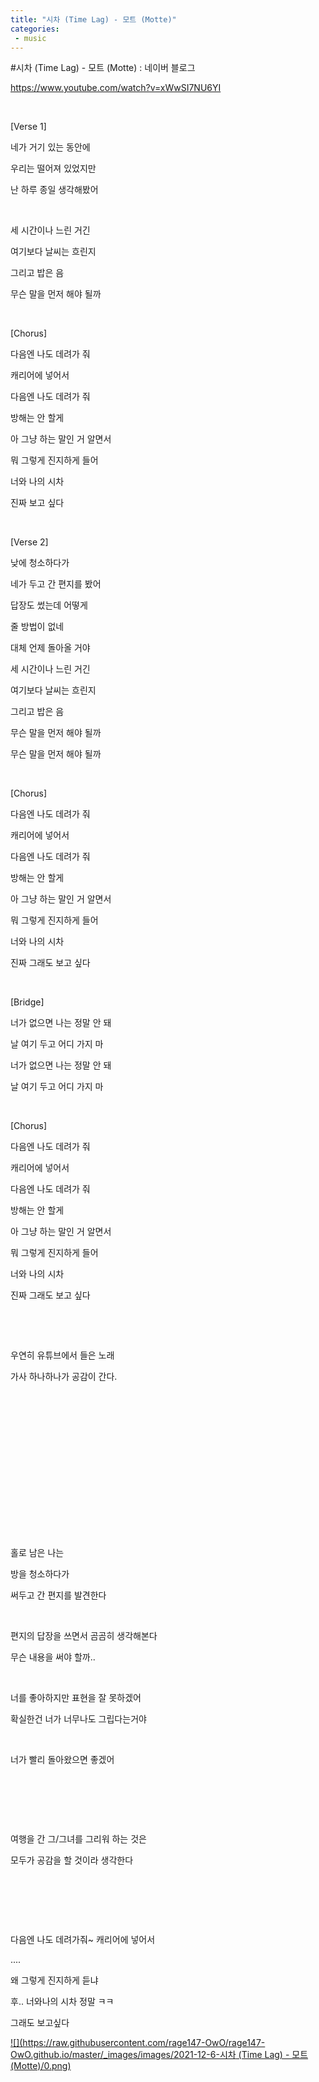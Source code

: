 ```yaml
---
title: "시차 (Time Lag) - 모트 (Motte)"
categories:
 - music
---
```

#시차 (Time Lag) - 모트 (Motte) : 네이버 블로그








<https://www.youtube.com/watch?v=xWwSI7NU6YI>





 











​

[Verse 1]

네가 거기 있는 동안에

우리는 떨어져 있었지만

난 하루 종일 생각해봤어

​

세 시간이나 느린 거긴

여기보다 날씨는 흐린지

그리고 밥은 음

무슨 말을 먼저 해야 될까

​

[Chorus]

다음엔 나도 데려가 줘

캐리어에 넣어서

다음엔 나도 데려가 줘

방해는 안 할게

아 그냥 하는 말인 거 알면서

뭐 그렇게 진지하게 들어

너와 나의 시차

진짜 보고 싶다

​

[Verse 2]

낮에 청소하다가

네가 두고 간 편지를 봤어

답장도 썼는데 어떻게

줄 방법이 없네

대체 언제 돌아올 거야

세 시간이나 느린 거긴

여기보다 날씨는 흐린지

그리고 밥은 음

무슨 말을 먼저 해야 될까

무슨 말을 먼저 해야 될까

​

[Chorus]

다음엔 나도 데려가 줘

캐리어에 넣어서

다음엔 나도 데려가 줘

방해는 안 할게

아 그냥 하는 말인 거 알면서

뭐 그렇게 진지하게 들어

너와 나의 시차

진짜 그래도 보고 싶다

​

[Bridge]

너가 없으면 나는 정말 안 돼

날 여기 두고 어디 가지 마

너가 없으면 나는 정말 안 돼

날 여기 두고 어디 가지 마

​

[Chorus]

다음엔 나도 데려가 줘

캐리어에 넣어서

다음엔 나도 데려가 줘

방해는 안 할게

아 그냥 하는 말인 거 알면서

뭐 그렇게 진지하게 들어

너와 나의 시차

진짜 그래도 보고 싶다

​

​

우연히 유튜브에서 들은 노래

가사 하나하나가 공감이 간다.

​

​

​

​

​

​

​

​

홀로 남은 나는 

방을 청소하다가

써두고 간 편지를 발견한다

​

편지의 답장을 쓰면서 곰곰히 생각해본다

무슨 내용을 써야 할까..

​

너를 좋아하지만 표현을 잘 못하겠어

확실한건 너가 너무나도 그립다는거야

​

너가 빨리 돌아왔으면 좋겠어

​

​

​

여행을 간 그/그녀를 그리워 하는 것은 

모두가 공감을 할 것이라 생각한다

​

​

​

다음엔 나도 데려가줘~ 캐리어에 넣어서

....

왜 그렇게 진지하게 듣냐

후.. 너와나의 시차 정말 ㅋㅋ

그래도 보고싶다





 



[![](https://raw.githubusercontent.com/rage147-OwO/rage147-OwO.github.io/master/_images/images/2021-12-6-시차 (Time Lag) - 모트 (Motte)/0.png)](#)








​

​

​

​

​

​

​

​

​

​

​

​





 

